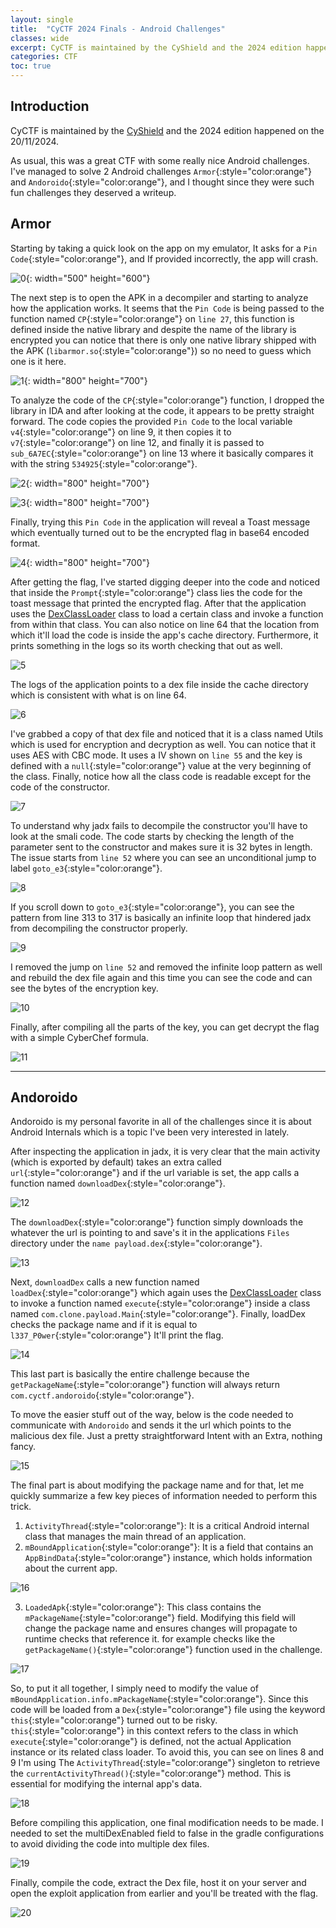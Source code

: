 ```yaml
---
layout: single
title:  "CyCTF 2024 Finals - Android Challenges"
classes: wide
excerpt: CyCTF is maintained by the CyShield and the 2024 edition happened on the 20/11/2024....
categories: CTF
toc: true
---
```

## Introduction
CyCTF is maintained by the [CyShield](https://cyshield.com/) and the 2024 edition happened on the 20/11/2024.

As usual, this was a great CTF with some really nice Android challenges. I've managed to solve 2 Android challenges `Armor`{:style="color:orange"} and `Andoroido`{:style="color:orange"}, and I thought since they were such fun challenges they deserved a writeup.


## Armor
Starting by taking a quick look on the app on my emulator, It asks for a `Pin Code`{:style="color:orange"}, and If provided incorrectly, the app will crash. 

![0](/assets/images/CyCTF2024/0.png){: width="500" height="600"}

The next step is to open the APK in a decompiler and starting to analyze how the application works. It seems that the `Pin Code` is being passed to the function named `CP`{:style="color:orange"} on `line 27`, this function is defined inside the native library and despite the name of the library is encrypted you can notice that there is only one native library shipped with the APK (`libarmor.so`{:style="color:orange"}) so no need to guess which one is it here. 

![1](/assets/images/CyCTF2024/1.png){: width="800" height="700"}

To analyze the code of the `CP`{:style="color:orange"} function, I dropped the library in IDA and after looking at the code, it appears to be pretty straight forward. The code copies the provided `Pin Code` to the local variable `v4`{:style="color:orange"} on line 9, it then copies it to `v7`{:style="color:orange"} on line 12, and finally it is passed to `sub_6A7EC`{:style="color:orange"} on line 13 where it basically compares it with the string `534925`{:style="color:orange"}.

![2](/assets/images/CyCTF2024/2.png){: width="800" height="700"}

![3](/assets/images/CyCTF2024/3.png){: width="800" height="700"}

Finally, trying this `Pin Code` in the application will reveal a Toast message which eventually turned out to be the encrypted flag in base64 encoded format. 

![4](/assets/images/CyCTF2024/4.png){: width="800" height="700"}

After getting the flag, I've started digging deeper into the code and noticed that inside the `Prompt`{:style="color:orange"} class lies the code for the toast message that printed the encrypted flag. After that the application uses the [DexClassLoader](https://developer.android.com/reference/dalvik/system/DexClassLoader) class to load a certain class and invoke a function from within that class. You can also notice on line 64 that the location from which it'll load the code is inside the app's cache directory. Furthermore, it prints something in the logs so its worth checking that out as well. 

![5](/assets/images/CyCTF2024/5.png)

The logs of the application points to a dex file inside the cache directory which is consistent with what is on line 64.

![6](/assets/images/CyCTF2024/6.png)

I've grabbed a copy of that dex file and noticed that it is a class named Utils which is used for encryption and decryption as well. You can notice that it uses AES with CBC mode. It uses a IV shown on `line 55` and the key is defined with a `null`{:style="color:orange"} value at the very beginning of the class. Finally, notice how all the class code is readable except for the code of the constructor. 

![7](/assets/images/CyCTF2024/7.png)

To understand why jadx fails to decompile the constructor you'll have to look at the smali code. The code starts by checking the length of the parameter sent to the constructor and makes sure it is 32 bytes in length. The issue starts from `line 52` where you can see an unconditional jump to label `goto_e3`{:style="color:orange"}. 

![8](/assets/images/CyCTF2024/8.png)

If you scroll down to `goto_e3`{:style="color:orange"}, you can see the pattern from line 313 to 317 is basically an infinite loop that hindered jadx from decompiling the constructor properly. 

![9](/assets/images/CyCTF2024/9.png)


I removed the jump on `line 52` and removed the infinite loop pattern as well and rebuild the dex file again and this time you can see the code and can see the bytes of the encryption key.

![10](/assets/images/CyCTF2024/10.png)


Finally, after compiling all the parts of the key, you can get decrypt the flag with a simple CyberChef formula. 

![11](/assets/images/CyCTF2024/11.png)

---

## Andoroido

Andoroido is my personal favorite in all of the challenges since it is about Android Internals which is a topic I've been very interested in lately. 

After inspecting the application in jadx, it is very clear that the main activity (which is exported by default) takes an extra called `url`{:style="color:orange"} and if the url variable is set, the app calls a function named `downloadDex`{:style="color:orange"}.

![12](/assets/images/CyCTF2024/12.png)

The `downloadDex`{:style="color:orange"} function simply downloads the whatever the url is pointing to and save's it in the applications `Files` directory under the `name payload.dex`{:style="color:orange"}.

![13](/assets/images/CyCTF2024/13.png)

Next, `downloadDex` calls a new function named `loadDex`{:style="color:orange"} which again uses the [DexClassLoader](https://developer.android.com/reference/dalvik/system/DexClassLoader) class to invoke a function named `execute`{:style="color:orange"} inside a class named `com.clone.payload.Main`{:style="color:orange"}. Finally, loadDex checks the package name and if it is equal to `l337_P0wer`{:style="color:orange"} It'll print the flag.

![14](/assets/images/CyCTF2024/14.png)

This last part is basically the entire challenge because the `getPackageName`{:style="color:orange"} function will always return `com.cyctf.andoroido`{:style="color:orange"}. 

To move the easier stuff out of the way, below is the code needed to communicate with `Andoroido` and sends it the url which points to the malicious dex file. Just a pretty straightforward Intent with an Extra, nothing fancy.

![15](/assets/images/CyCTF2024/15.png)

The final part is about modifying the package name and for that, let me quickly summarize a few key pieces of information needed to perform this trick.

1. `ActivityThread`{:style="color:orange"}: It is a critical Android internal class that manages the main thread of an application.
2. `mBoundApplication`{:style="color:orange"}: It is a field that contains an `AppBindData`{:style="color:orange"} instance, which holds information about the current app.

![16](/assets/images/CyCTF2024/16.png)

3. `LoadedApk`{:style="color:orange"}: This class contains the `mPackageName`{:style="color:orange"} field. Modifying this field will change the package name and ensures changes will propagate to runtime checks that reference it. for example checks like the `getPackageName()`{:style="color:orange"} function used in the challenge.

![17](/assets/images/CyCTF2024/17.png)

So, to put it all together, I simply need to modify the value of `mBoundApplication.info.mPackageName`{:style="color:orange"}. Since this code will be loaded from a `Dex`{:style="color:orange"} file using the keyword `this`{:style="color:orange"} turned out to be risky. `this`{:style="color:orange"} in this context refers to the class in which `execute`{:style="color:orange"} is defined, not the actual Application instance or its related class loader. To avoid this, you can see on lines 8 and 9 I'm using The `ActivityThread`{:style="color:orange"} singleton to retrieve the `currentActivityThread()`{:style="color:orange"} method. This is essential for modifying the internal app's data.

![18](/assets/images/CyCTF2024/18.png)


Before compiling this application, one final modification needs to be made. I needed to set the multiDexEnabled field to false in the gradle configurations to avoid dividing the code into multiple dex files. 

![19](/assets/images/CyCTF2024/19.png)

Finally, compile the code, extract the Dex file, host it on your server and open the exploit application from earlier and you'll be treated with the flag. 

![20](/assets/images/CyCTF2024/20.png)